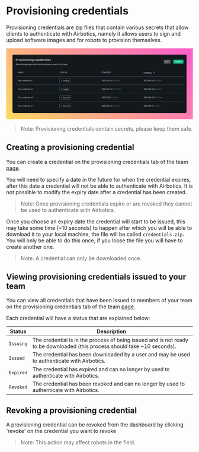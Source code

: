 # Provisioning credentials

Provisioning credentials are zip files that contain various secrets that allow clients to authenticate with Airbotics, namely it allows users to sign and upload software images and for robots to provision themselves.

![Provisioning credentials details.](../imgs/provisioning-credentials.png)

> Note: Provisioning credentials contain secrets, please keep them safe.

## Creating a provisioning credential

You can create a credential on the provisioning credentials tab of the team [page](https://dashboard.airbotics.io/team/provisioning-credentials). 

You will need to specify a date in the future for when the credential expires, after this date a credential will not be able to authenticate with Airbotics. It is not possible to modify the expiry date after a credential has been created.

> Note: Once provisioning credentials expire or are revoked they cannot be used to authenticate with Airbotics.

Once you choose an expiry date the credential will start to be issued, this may take some time (~10 seconds) to happen after which you will be able to download it to your local machine, the file will be called `credentials.zip`. You will only be able to do this once, if you loose the file you will have to create another one.

> Note: A credential can only be downloaded once.


## Viewing provisioning credentials issued to your team

You can view all credentials that have been issued to members of your team on the provisioning credentials tab of the team [page](https://dashboard.airbotics.io/team/provisioning-credentials).

Each credential will have a status that are explained below:

| Status    | Description                                                              |
| ----------| ------------------------------------------------------------------------ |
| `Issuing` | The credential is in the process of being issued and is not ready to be downloaded (this process should take ~10 seconds). |
| `Issued`  | The credential has been downloaded by a user and may be used to authenticate with Airbotics.   |
| `Expired` | The credential has expired and can no longer by used to authenticate with Airbotics.    |
| `Revoked` | The credential has been revoked and can no longer by used to authenticate with Airbotics.    |

## Revoking a provisioning credential

A provisioning credential can be revoked from the dashboard by clicking 'revoke' on the credential you want to revoke


> Note: This action may affect robots in the field.
